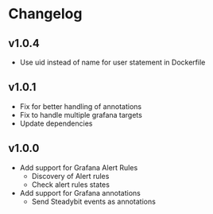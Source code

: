 # Changelog

## v1.0.4

- Use uid instead of name for user statement in Dockerfile

## v1.0.1

- Fix for better handling of annotations
- Fix to handle multiple grafana targets
- Update dependencies

## v1.0.0

- Add support for Grafana Alert Rules
	- Discovery of Alert rules
 	- Check alert rules states
- Add support for Grafana annotations
	- Send Steadybit events as annotations
